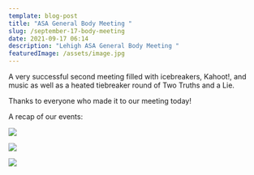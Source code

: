 ```yaml
---
template: blog-post
title: "ASA General Body Meeting "
slug: /september-17-body-meeting
date: 2021-09-17 06:14
description: "Lehigh ASA General Body Meeting "
featuredImage: /assets/image.jpg
---
```

A very successful second meeting filled with icebreakers, Kahoot!, and music as well as a heated tiebreaker round of Two Truths and a Lie. 

Thanks to everyone who made it to our meeting today!

A recap of our events:

   ![](/assets/image-2.jpg)

   ![](/assets/image-3.jpg)

   ![](/assets/image-1.jpg)